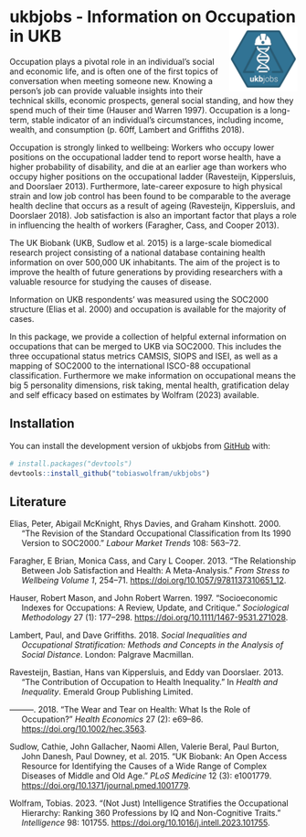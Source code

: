 
<!-- README.md is generated from README.Rmd. Please edit that file -->

# ukbjobs - Information on Occupation in UKB <img src="man/figures/logo.png" align="right" height="114" />

Occupation plays a pivotal role in an individual’s social and economic
life, and is often one of the first topics of conversation when meeting
someone new. Knowing a person’s job can provide valuable insights into
their technical skills, economic prospects, general social standing, and
how they spend much of their time (Hauser and Warren 1997). Occupation
is a long-term, stable indicator of an individual’s circumstances,
including income, wealth, and consumption (p. 60ff, Lambert and
Griffiths 2018).

Occupation is strongly linked to wellbeing: Workers who occupy lower
positions on the occupational ladder tend to report worse health, have a
higher probability of disability, and die at an earlier age than workers
who occupy higher positions on the occupational ladder (Ravesteijn,
Kippersluis, and Doorslaer 2013). Furthermore, late-career exposure to
high physical strain and low job control has been found to be comparable
to the average health decline that occurs as a result of ageing
(Ravesteijn, Kippersluis, and Doorslaer 2018). Job satisfaction is also
an important factor that plays a role in influencing the health of
workers (Faragher, Cass, and Cooper 2013).

The UK Biobank (UKB, Sudlow et al. 2015) is a large-scale biomedical
research project consisting of a national database containing health
information on over 500,000 UK inhabitants. The aim of the project is to
improve the health of future generations by providing researchers with a
valuable resource for studying the causes of disease.

Information on UKB respondents’ was measured using the SOC2000 structure
(Elias et al. 2000) and occupation is available for the majority of
cases.

In this package, we provide a collection of helpful external information
on occupations that can be merged to UKB via SOC2000. This includes the
three occupational status metrics CAMSIS, SIOPS and ISEI, as well as a
mapping of SOC2000 to the international ISCO-88 occupational
classification. Furthermore we make information on occupational means
the big 5 personality dimensions, risk taking, mental health,
gratification delay and self efficacy based on estimates by Wolfram
(2023) available.

## Installation

You can install the development version of ukbjobs from
[GitHub](https://github.com/) with:

``` r
# install.packages("devtools")
devtools::install_github("tobiaswolfram/ukbjobs")
```

## Literature

<div id="refs" class="references csl-bib-body hanging-indent">

<div id="ref-elias2000revision" class="csl-entry">

Elias, Peter, Abigail McKnight, Rhys Davies, and Graham Kinshott. 2000.
“The Revision of the Standard Occupational Classification from Its 1990
Version to SOC2000.” *Labour Market Trends* 108: 563–72.

</div>

<div id="ref-faragher2013relationship" class="csl-entry">

Faragher, E Brian, Monica Cass, and Cary L Cooper. 2013. “The
Relationship Between Job Satisfaction and Health: A Meta-Analysis.”
*From Stress to Wellbeing Volume 1*, 254–71.
<https://doi.org/10.1057/9781137310651_12>.

</div>

<div id="ref-hauser1997socioeconomic" class="csl-entry">

Hauser, Robert Mason, and John Robert Warren. 1997. “Socioeconomic
Indexes for Occupations: A Review, Update, and Critique.” *Sociological
Methodology* 27 (1): 177–298.
<https://doi.org/10.1111/1467-9531.271028>.

</div>

<div id="ref-lambert2018social" class="csl-entry">

Lambert, Paul, and Dave Griffiths. 2018. *Social Inequalities and
Occupational Stratification: Methods and Concepts in the Analysis of
Social Distance*. London: Palgrave Macmillan.

</div>

<div id="ref-ravesteijn2013contribution" class="csl-entry">

Ravesteijn, Bastian, Hans van Kippersluis, and Eddy van Doorslaer. 2013.
“The Contribution of Occupation to Health Inequality.” In *Health and
Inequality*. Emerald Group Publishing Limited.

</div>

<div id="ref-ravesteijn2018wear" class="csl-entry">

———. 2018. “The Wear and Tear on Health: What Is the Role of
Occupation?” *Health Economics* 27 (2): e69–86.
<https://doi.org/10.1002/hec.3563>.

</div>

<div id="ref-sudlow2015uk" class="csl-entry">

Sudlow, Cathie, John Gallacher, Naomi Allen, Valerie Beral, Paul Burton,
John Danesh, Paul Downey, et al. 2015. “UK Biobank: An Open Access
Resource for Identifying the Causes of a Wide Range of Complex Diseases
of Middle and Old Age.” *PLoS Medicine* 12 (3): e1001779.
<https://doi.org/10.1371/journal.pmed.1001779>.

</div>

<div id="ref-wolfram2023not" class="csl-entry">

Wolfram, Tobias. 2023. “(Not Just) Intelligence Stratifies the
Occupational Hierarchy: Ranking 360 Professions by IQ and Non-Cognitive
Traits.” *Intelligence* 98: 101755.
<https://doi.org/10.1016/j.intell.2023.101755>.

</div>

</div>
